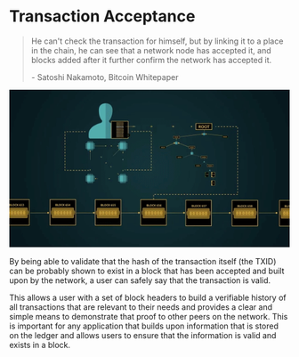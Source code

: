 # Transaction Acceptance

> He can't check the transaction for himself, but by linking it to a place in the chain, he can see that a network node has accepted it, and blocks added after it further confirm the network has accepted it.
>
> \- Satoshi Nakamoto, Bitcoin Whitepaper

![](<../.gitbook/assets/Theory - SPV - Transaction Acceptance.gif>)

By being able to validate that the hash of the transaction itself (the TXID) can be probably shown to exist in a block that has been accepted and built upon by the network, a user can safely say that the transaction is valid.

This allows a user with a set of block headers to build a verifiable history of all transactions that are relevant to their needs and provides a clear and simple means to demonstrate that proof to other peers on the network. This is important for any application that builds upon information that is stored on the ledger and allows users to ensure that the information is valid and exists in a block.
